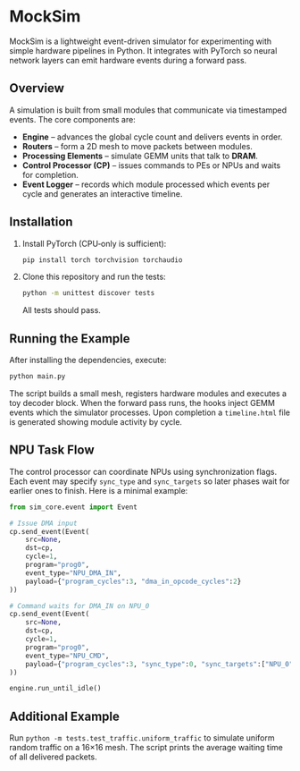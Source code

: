# MockSim

MockSim is a lightweight event-driven simulator for experimenting with simple hardware pipelines in Python. It integrates with PyTorch so neural network layers can emit hardware events during a forward pass.

## Overview

A simulation is built from small modules that communicate via timestamped events. The core components are:

- **Engine** – advances the global cycle count and delivers events in order.
- **Routers** – form a 2D mesh to move packets between modules.
- **Processing Elements** – simulate GEMM units that talk to **DRAM**.
- **Control Processor (CP)** – issues commands to PEs or NPUs and waits for completion.
- **Event Logger** – records which module processed which events per cycle and generates an interactive timeline.

## Installation

1. Install PyTorch (CPU‑only is sufficient):
   ```bash
   pip install torch torchvision torchaudio
   ```
2. Clone this repository and run the tests:
   ```bash
   python -m unittest discover tests
   ```
   All tests should pass.

## Running the Example

After installing the dependencies, execute:

```bash
python main.py
```

The script builds a small mesh, registers hardware modules and executes a toy decoder block. When the forward pass runs, the hooks inject GEMM events which the simulator processes. Upon completion a `timeline.html` file is generated showing module activity by cycle.

## NPU Task Flow

The control processor can coordinate NPUs using synchronization flags. Each event may specify `sync_type` and `sync_targets` so later phases wait for earlier ones to finish. Here is a minimal example:

```python
from sim_core.event import Event

# Issue DMA input
cp.send_event(Event(
    src=None,
    dst=cp,
    cycle=1,
    program="prog0",
    event_type="NPU_DMA_IN",
    payload={"program_cycles":3, "dma_in_opcode_cycles":2}
))

# Command waits for DMA_IN on NPU_0
cp.send_event(Event(
    src=None,
    dst=cp,
    cycle=1,
    program="prog0",
    event_type="NPU_CMD",
    payload={"program_cycles":3, "sync_type":0, "sync_targets":["NPU_0"]}
))

engine.run_until_idle()
```

## Additional Example

Run `python -m tests.test_traffic.uniform_traffic` to simulate uniform random traffic on a 16×16 mesh. The script prints the average waiting time of all delivered packets.
